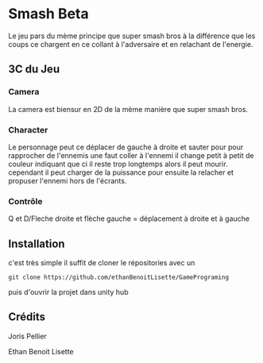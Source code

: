 # Smash Beta

Le jeu pars du mème principe que super smash bros à la différence que les coups ce chargent en ce collant à l'adversaire et en relachant de l'energie.

## 3C du Jeu

### Camera

La camera est biensur en 2D de la mème manière que super smash bros.

### Character

Le personnage peut ce déplacer de gauche à droite et sauter pour pour rapprocher de l'ennemis une faut coller à l'ennemi il change petit à petit de couleur indiquant que ci il reste trop longtemps alors il peut mourir.
cependant il peut charger de la puissance pour ensuite la relacher et propuser l'ennemi hors de l'écrants. 

### Contrôle

Q et D/Fleche droite et flèche gauche = déplacement à droite et à gauche

## Installation

c'est très simple il suffit de cloner le répositories avec un
 ```
git clone https://github.com/ethanBenoitLisette/GamePrograming
```
puis d'ouvrir la projet dans unity hub

## Crédits

Joris Pellier

Ethan Benoit Lisette

